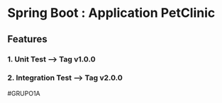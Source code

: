 # Spring Boot : Application PetClinic

## Features  

### 1.  Unit Test  --> Tag v1.0.0
### 2.  Integration Test  --> Tag v2.0.0

#GRUPO1A
